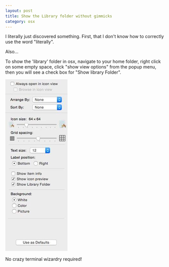 ```yaml
---
layout: post
title: Show the Library folder without gimmicks
category: osx
---
```


I literally just discovered something. First, that I don't know how to correctly
use the word "literally".

Also...

To show the 'library' folder in osx, navigate to your home folder, right click
on some empty space, click "show view options" from the popup menu, then you
will see a check box for "Show library Folder".

![](/public/img/mac/LibraryFolder.jpg)

No crazy terminal wizardry required!

